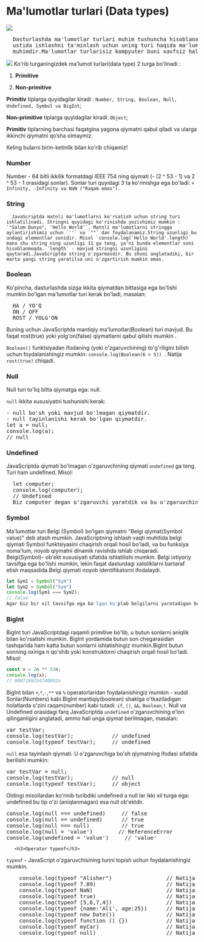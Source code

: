 # Ma'lumotlar turlari (Data types)
<img src="https://i.ibb.co/YkPGqK9/assja.jpg" />
<pre>
  Dasturlashda ma'lumotlar turlari muhim tushuncha hisoblanadi. O'zgaruvchilar
  ustida ishlashni ta'minlash uchun uning turi haqida ma'lumotga ega bo'lishimiz
  muhimdir.Ma'lumotlar turlarisiz kompyuter buni xavfsiz hal qila olmaydi.
</pre>
<img src="https://i.ibb.co/54h84xX/image.jpg" />
  Ko'rib turganingizdek ma'lumot turlari(data type) 2 turga bo'linadi : 
  
  
  1. **Primitive**  


  2. **Non-primitive**
  
  
  
  **Primitiv** tiplarga quyidagilar kiradi :
  `Number, String, Boolean, Null, Undefined, Symbol va BigInt`;
  
  
  
  **Non-primitive** tiplarga quyidagilar kiradi:
  `Object`;
  
  **Primitiv**
  tiplarning barchasi faqatgina yagona qiymatni qabul qiladi va ularga ikkinchi
  qiymatni qo’sha olmaymiz. 
  
  
  Keling bularni birin-ketinlik bilan ko'rib chiqamiz!

### Number
   Number -  64 bitli ikkilik formatdagi IEEE 754 ning qiymati (- (2 ^ 53 - 1) va 2 ^ 53 - 1 orasidagi sonlar).
       Sonlar turi quyidagi 3 ta ko'rinishga ega bo'ladi: `+ Infinity, -Infinity va NaN ("Raqam emas").`
### String
      JavaScriptda matnli ma'lumotlarni ko'rsatish uchun string turi ishlatilinadi. Stringni quyidagi ko'rinishda yozishimiz mumkin : `"Salom Dunyo", 'Hello World'`. Matnli ma'lumotlarni stringga aylantirishimiz uchun `''` va `""` dan foydalanamiz.String uzunligi bu undagi elementlar sonidir. Misol `console.log('Hello World'.length)` mana shu string ning uzunligi 11 ga teng, ya'ni bunda elementlar soni hisoblanmoqda. `length` - mavjud stringni uzunligini qaytaradi.JavaScriptda string o'zgarmasdir. Bu shuni anglatadiki, bir marta yangi string yaratilsa uni o'zgartirish mumkin emas. 
### Boolean
   Ko'pincha, dasturlashda sizga ikkita qiymatdan bittasiga ega bo'lishi mumkin bo'lgan ma'lumotlar turi kerak bo'ladi, masalan: 


<pre>
  HA / YO'Q
  ON / OFF
  ROST / YOLG'ON
</pre>
Buning uchun JavaScriptda mantiqiy ma'lumotlar(Boolean) turi mavjud. Bu faqat rost(true) yoki yolg'on(false) qiymatlarni qabul qilishi mumkin .



`Boolean()` funktsiyadan ifodaning (yoki o'zgaruvchining) to'g'riligini bilish uchun  foydalanishingiz mumkin: `console.log(Boolean(6 > 5)) `. Natija `rost(true)` chiqadi.
### Null 
  Null turi to'liq bitta qiymatga ega: null. 


  `null` ikkita xususiyatni tushunishi kerak: 
<pre>
- null bo'sh yoki mavjud bo'lmagan qiymatdir.
- null tayinlanishi kerak bo'lgan qiymatdir.
let a = null;
console.log(a);
// null
</pre>
### Undefined 
  JavaScriptda qiymati bo'lmagan o'zgaruvchining qiymati `undefined` ga teng. Turi ham undefined. Misol: 


  <pre>
  let computer;
  console.log(computer);
  // Undefined
  Biz computer degan o'zgaruvchi yaratdik va bu o'zgaruvchining qiymati yo'q.Shuning uchun natija undefined ga teng bo'ladi.
</pre>
### Symbol 
  Ma'lumotlar turi Belgi (Symbol) bo'lgan qiymatni "Belgi qiymat(Symbol value)" deb atash mumkin. JavaScriptning ishlash vaqti muhitida belgi qiymati Symbol funktsiyasini chaqirish orqali hosil bo'ladi, va bu funksiya noma'lum, noyob qiymatni dinamik ravishda ishlab chiqaradi. Belgi(Symbol)- ob'ekt xususiyati sifatida ishlatilishi mumkin.
Belgi ixtiyoriy tavsifga ega bo'lishi mumkin, lekin faqat dasturdagi xatoliklarni bartaraf etish maqsadida.Belgi qiymati noyob identifikatorni ifodalaydi. 
```JavaScript
let Sym1 = Symbol("Sym")
let Sym2 = Symbol("Sym")
console.log(Sym1 === Sym2);
// false
Agar biz bir xil tavsifga ega bo'lgan ko'plab belgilarni yaratadigan bo'lsak ham, ular har xil qiymatlardir.
```
### BigInt 
  BigInt turi JavaScriptdagi raqamli primitive bo'lib, u butun sonlarni aniqlik bilan ko'rsatishi mumkin. BigInt yordamida butun son chegarasidan tashqarida ham katta butun sonlarni ishlatishingiz mumkin.BigInt butun sonning oxiriga n qo'shib yoki konstruktorni chaqirish orqali hosil bo'ladi. Misol: 


  ```JavaScript
  const x = 2n ** 53n;
  console.log(x);
  // 9007199254740992n
```
BigInt bilan `+`,`*`,`-`,`**` va `%` operatorlaridan foydalanishingiz mumkin - xuddi Sonlar(Numbers) kabi.BigInt mantiqiy(boolean) shaklga o'tkaziladigan holatlarda o'zini raqam(number) kabi tutadi: `if`, `||`, `&&`, `Boolean`,`!`.
Null va Undefined orasidagi farq
JavaScriptda <code>undefined</code> o'zgaruvchining e'lon qilinganligini anglatadi, ammo hali unga qiymat berilmagan, masalan: <br/>
<pre>
var testVar;
console.log(testVar);            // undefined
console.log(typeof testVar);     // undefined
</pre>
<code>null</code> esa tayinlash qiymati. U o'zgaruvchiga bo'sh qiymatning ifodasi sifatida berilishi mumkin:  <br/>
<pre>
var testVar = null;
console.log(testVar);            // null
console.log(typeof testVar);     // object
</pre>
Oldingi misollardan ko'rinib turibdiki undefined a null lar ikki xil turga ega: undefined bu tip o'zi (aniqlanmagan) esa null ob'ektdir.
<pre>
console.log(null === undefined)     // false
console.log(null == undefined)      // true
console.log(null === null)          // true
console.log(null = 'value')        // ReferenceError
console.log(undefined = 'value')     // 'value'
</pre>
       <h3>Operator typeof</h3>
  <code>typeof</code> - JavaScript o'zgaruvchisining turini topish uchun foydalanishingiz mumkin. </br>
<pre>
    console.log(typeof "Alisher")                 // Natija "string"
    console.log(typeof 7.89)                      // Natija "number"
    console.log(typeof NaN)                       // Natija "number"
    console.log(typeof true)                      // Natija "boolean"
    console.log(typeof [5,6,7,4])                 // Natija "object"
    console.log(typeof {name:'Ali', age:25})      // Natija "object"
    console.log(typeof new Date())                // Natija "object"
    console.log(typeof function () {})            // Natija "function"
    console.log(typeof myCar)                     // Natija "undefined" 
    console.log(typeof null)                      // Natija "object";   null o'zini tipiga mansub bo'lsada, JavaScript bu holatda "object" qaytaradi.
</pre>

 
